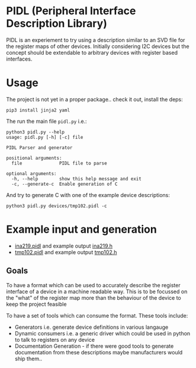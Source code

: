 # PIDL (Peripheral Interface Description Library)

PIDL is an experiement to try using a description similar to an SVD file for the register
maps of other devices. Initially considering I2C devices but the concept should be extendable
to arbitrary devices with register based interfaces.

# Usage

The project is not yet in a proper package.. check it out, install the deps:

```
pip3 install jinja2 yaml
```

The run the main file `pidl.py` i.e.:

```
python3 pidl.py --help
usage: pidl.py [-h] [-c] file

PIDL Parser and generator

positional arguments:
  file              PIDL file to parse

optional arguments:
  -h, --help        show this help message and exit
  -c, --generate-c  Enable generation of C
```

And try to generate C with one of the example device descriptions:

```
python3 pidl.py devices/tmp102.pidl -c
```

# Example input and generation

 * [ina219.pidl](devices/ina219.pidl) and example output [ina219.h](gen/ina219.h)
 * [tmp102.pidl](devices/tmp102.pidl) and example output [tmp102.h](gen/tmp102.h)

## Goals

To have a format which can be used to accurately describe the register interface of a device in a machine
readable way. This is to be focussed on the "what" of the register map more than the behaviour of the device
to keep the project feasible

To have a set of tools which can consume the format. These tools include:

 * Generators i.e. generate device definitions in various langauge
 * Dynamic consumers i.e. a generic driver which could be used in python to talk to registers on any device
 * Documentation Generation - if there were good tools to generate documentation from these descriptions maybe manufacturers would ship them..